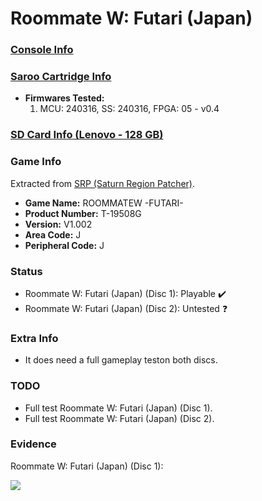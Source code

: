 # Roommate W: Futari (Japan)

### [Console Info](../../../../../Info/Consoles/VA13/README.md)

### [Saroo Cartridge Info](../../../../../Info/Cartridges/RetroGameParadiseStore/1.32F/README.md)

- <b>Firmwares Tested:</b>
  1. MCU: 240316, SS: 240316, FPGA: 05 - v0.4

### [SD Card Info (Lenovo - 128 GB)](../../../../../Info/SdCards/Lenovo/128GB/fat32/README.md)

### Game Info

Extracted from [SRP (Saturn Region Patcher)](https://segaxtreme.net/resources/saturn-region-patcher.81/download).

- <b>Game Name:</b> ROOMMATEW -FUTARI-
- <b>Product Number:</b> T-19508G
- <b>Version:</b> V1.002
- <b>Area Code:</b> J
- <b>Peripheral Code:</b> J

### Status

- Roommate W: Futari (Japan) (Disc 1): Playable :heavy_check_mark:
- Roommate W: Futari (Japan) (Disc 2): Untested :question:

### Extra Info

- It does need a full gameplay teston both discs.

### TODO

- Full test Roommate W: Futari (Japan) (Disc 1).
- Full test Roommate W: Futari (Japan) (Disc 2).

### Evidence

Roommate W: Futari (Japan) (Disc 1):

[![](https://img.youtube.com/vi/5miiTk9mmOc/0.jpg)](https://www.youtube.com/watch?v=5miiTk9mmOc)
